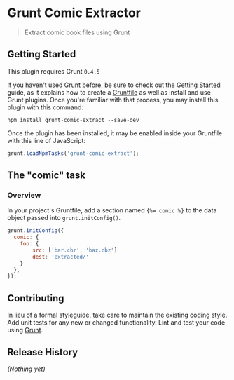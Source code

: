 # Grunt Comic Extractor

> Extract comic book files using Grunt

## Getting Started
This plugin requires Grunt `0.4.5`

If you haven't used [Grunt](http://gruntjs.com/) before, be sure to check out the [Getting Started](http://gruntjs.com/getting-started) guide, as it explains how to create a [Gruntfile](http://gruntjs.com/sample-gruntfile) as well as install and use Grunt plugins. Once you're familiar with that process, you may install this plugin with this command:

```shell
npm install grunt-comic-extract --save-dev
```

Once the plugin has been installed, it may be enabled inside your Gruntfile with this line of JavaScript:

```js
grunt.loadNpmTasks('grunt-comic-extract');
```

## The "comic" task

### Overview
In your project's Gruntfile, add a section named `{%= comic %}` to the data object passed into `grunt.initConfig()`.

```js
grunt.initConfig({
  comic: {
    foo: {
		src: ['bar.cbr', 'baz.cbz']
		dest: 'extracted/'
	}
  },
});
```

## Contributing
In lieu of a formal styleguide, take care to maintain the existing coding style. Add unit tests for any new or changed functionality. Lint and test your code using [Grunt](http://gruntjs.com/).

## Release History
_(Nothing yet)_
